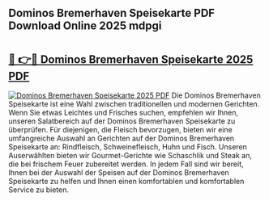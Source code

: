 ## Dominos Bremerhaven Speisekarte PDF Download Online 2025 mdpgi

# <h2><a href="http://gc9bkok.nevu.top/?p=Dominos+Bremerhaven+Speisekarte">🔗 👉🔴 Dominos Bremerhaven Speisekarte 2025 PDF</a></h2>

[![Dominos Bremerhaven Speisekarte 2025 PDF](https://i.imgur.com/dBaPXMq.png)](http://gc9bkok.nevu.top/?p=Dominos+Bremerhaven+Speisekarte)
Die Dominos Bremerhaven Speisekarte ist eine Wahl zwischen traditionellen und modernen Gerichten. Wenn Sie etwas Leichtes und Frisches suchen, empfehlen wir Ihnen, unseren Salatbereich auf der Dominos Bremerhaven Speisekarte zu überprüfen. Für diejenigen, die Fleisch bevorzugen, bieten wir eine umfangreiche Auswahl an Gerichten auf der Dominos Bremerhaven Speisekarte an: Rindfleisch, Schweinefleisch, Huhn und Fisch. Unseren Auserwählten bieten wir Gourmet-Gerichte wie Schaschlik und Steak an, die bei frischem Feuer zubereitet werden. In jedem Fall sind wir bereit, Ihnen bei der Auswahl der Speisen auf der Dominos Bremerhaven Speisekarte zu helfen und Ihnen einen komfortablen und komfortablen Service zu bieten.
